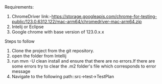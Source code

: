 Requirements:

1. ChromeDriver link:-https://storage.googleapis.com/chrome-for-testing-public/123.0.6312.122/mac-arm64/chromedriver-mac-arm64.zip
2. Intelij or Eclipse
3. Google chrome with base version of 123.0.x.x

Steps to follow
1. Clone the project from the git repository.
2. open the folder from Intellij
3. run mvn -U clean install and ensure that there are no errors.If there are some errors try to clear the .m2 folder's file which corresponds to error message
4. Navigate to the following path::src->test->TestPlan